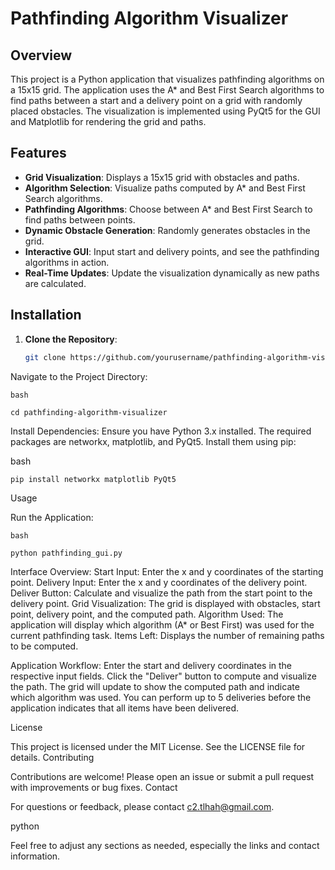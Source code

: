 # Pathfinding Algorithm Visualizer

## Overview

This project is a Python application that visualizes pathfinding algorithms on a 15x15 grid. The application uses the A* and Best First Search algorithms to find paths between a start and a delivery point on a grid with randomly placed obstacles. The visualization is implemented using PyQt5 for the GUI and Matplotlib for rendering the grid and paths.

## Features

- **Grid Visualization**: Displays a 15x15 grid with obstacles and paths.
- **Algorithm Selection**: Visualize paths computed by A* and Best First Search algorithms.
- **Pathfinding Algorithms**: Choose between A* and Best First Search to find paths between points.
- **Dynamic Obstacle Generation**: Randomly generates obstacles in the grid.
- **Interactive GUI**: Input start and delivery points, and see the pathfinding algorithms in action.
- **Real-Time Updates**: Update the visualization dynamically as new paths are calculated.

## Installation

1. **Clone the Repository**:
   ```bash
   git clone https://github.com/yourusername/pathfinding-algorithm-visualizer.git

  Navigate to the Project Directory:

    bash

    cd pathfinding-algorithm-visualizer

Install Dependencies:
Ensure you have Python 3.x installed. The required packages are networkx, matplotlib, and PyQt5. Install them using pip:

bash

    pip install networkx matplotlib PyQt5

Usage

  Run the Application:

    bash

    python pathfinding_gui.py

  Interface Overview:
      Start Input: Enter the x and y coordinates of the starting point.
      Delivery Input: Enter the x and y coordinates of the delivery point.
      Deliver Button: Calculate and visualize the path from the start point to the delivery point.
      Grid Visualization: The grid is displayed with obstacles, start point, delivery point, and the computed path.
      Algorithm Used: The application will display which algorithm (A* or Best First) was used for the current pathfinding task.
      Items Left: Displays the number of remaining paths to be computed.

  Application Workflow:
      Enter the start and delivery coordinates in the respective input fields.
      Click the "Deliver" button to compute and visualize the path.
      The grid will update to show the computed path and indicate which algorithm was used.
      You can perform up to 5 deliveries before the application indicates that all items have been delivered.

License

This project is licensed under the MIT License. See the LICENSE file for details.
Contributing

Contributions are welcome! Please open an issue or submit a pull request with improvements or bug fixes.
Contact

For questions or feedback, please contact c2.tlhah@gmail.com.

python


Feel free to adjust any sections as needed, especially the links and contact information.

